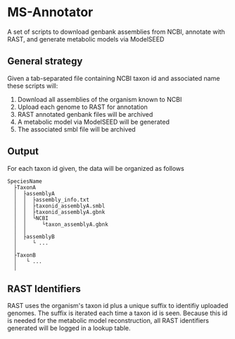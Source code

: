 # MS-Annotator
A set of scripts to download genbank assemblies from NCBI, annotate with RAST,
and generate metabolic models via ModelSEED

## General strategy
Given a tab-separated file containing NCBI taxon id and associated name these
scripts will:
1. Download all assemblies of the organism known to NCBI
2. Upload each genome to RAST for annotation
3. RAST annotated genbank files will be archived 
4. A metabolic model via ModelSEED will be generated
5. The associated smbl file will be archived

## Output
For each taxon id given, the data will be organized as follows
```
SpeciesName  
  ├TaxonA                           
  │  ├assemblyA                   
  │  │  ├assembly_info.txt          
  │  │  ├taxonid_assemblyA.smbl    
  │  │  ├taxonid_assemblyA.gbnk   
  │  │  └NCBI                     
  │  │     └taxon_assemblyA.gbnk  
  │  │        
  │  ├assemblyB                       
  │     └ ...                        
  │
  ├TaxonB
  │   └ ...
  │
```

## RAST Identifiers
RAST uses the organism's taxon id plus a unique suffix to identifiy 
uploaded genomes. The suffix is iterated each time a taxon id is seen.
Because this id is needed for the metabolic model reconstruction, all RAST 
identifiers generated will be logged in a lookup table. 


